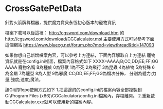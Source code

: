 # CrossGatePetData
針對火箭牌算檔器，提供魔力寶貝永恆初心版本的寵物資訊

檔案下載可以從這裡：
http://cgsword.com/download.htm 的 http://cgsword.com/download/CGCalculator.msi
主要使用方式可以參考下面這個網站
https://www.bluecg.net/forum.php?mod=viewthread&tid=147093

如果你想自己新增檔案內容，可以參考上方連結，下面內容解取自上方連結
寵物資訊就是在config.ini裡面，檔案內容格式如下
XXXX=AAAA;B;CC;DD;EE;FF;GG
  AAAA
    寵物名稱
  B為種族
    0為野獸
    1為不死
    2為飛行
    3為昆蟲
    4為植物
    5為特殊
    6為金屬
    7為龍型
    8為人型
    9為邪魔
  CC;DD;EE;FF;GG為檔次分佈，
    分別為體力;力量;強度;速度;魔法。

該Git的Repo使用方式如下
1.把這邊的的config.ini的檔案內容全部複製到C:\Program Files (x86)\CGCalculator\config.ini檔案內，存檔離開。
2.重新啟動CGCalculator.exe就可以使用新的檔案內容。

